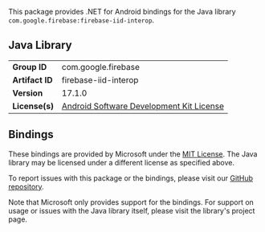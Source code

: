 This package provides .NET for Android bindings for the Java library `com.google.firebase:firebase-iid-interop`.

## Java Library

| | |
|-|-|
| **Group ID** | com.google.firebase |
| **Artifact ID** | firebase-iid-interop |
| **Version** | 17.1.0 |
| **License(s)** | [Android Software Development Kit License](https://developer.android.com/studio/terms.html) |

## Bindings

These bindings are provided by Microsoft under the [MIT License](https://opensource.org/licenses/MIT). The Java
library may be licensed under a different license as specified above.

To report issues with this package or the bindings, please visit our [GitHub repository](https://aka.ms/android-libraries).

Note that Microsoft only provides support for the bindings. For support on
usage or issues with the Java library itself, please visit the library's project page.
